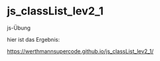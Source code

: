# js_classList_lev2_1

js-Übung

hier ist das Ergebnis:

https://werthmannsupercode.github.io/js_classList_lev2_1/
